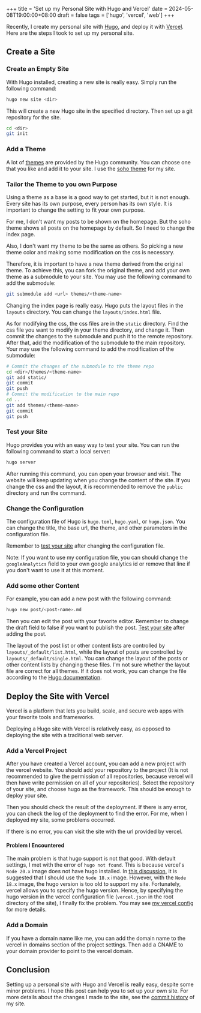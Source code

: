 +++
title = 'Set up my Personal Site with Hugo and Vercel'
date = 2024-05-08T19:00:00+08:00
draft = false
tags = ['hugo', 'vercel', 'web']
+++

Recently, I create my personal site with [Hugo][hugo], and deploy it with [Vercel][vercel]. Here are the steps I took to set up my personal site.

[hugo]: https://gohugo.io/
[vercel]: https://vercel.com/

<!--more-->

## Create a Site

### Create an Empty Site

With Hugo installed, creating a new site is really easy. Simply run the
following command:

```bash
hugo new site <dir>
```

This will create a new Hugo site in the specified directory. Then set up a
git repository for the site.

```bash
cd <dir>
git init
```

### Add a Theme

A lot of [themes][hugo-themes] are provided by the Hugo community. You can
choose one that you like and add it to your site. I use the [soho theme][soho]
for my site.

[hugo-themes]: https://themes.gohugo.io/
[soho]: https://themes.gohugo.io/themes/soho/

### Tailor the Theme to you own Purpose

Using a theme as a base is a good way to get started, but it is not enough.
Every site has its own purpose, every person has its own style. It is
important to change the setting to fit your own purpose.

For me, I don't want my posts to be shown on the homepage. But the soho theme
shows all posts on the homepage by default. So I need to change the index
page.

Also, I don't want my theme to be the same as others. So picking a new theme
color and making some modification on the css is necessary.

Therefore, it is important to have a new theme derived from the original
theme. To achieve this, you can fork the original theme, and add your own
theme as a submodule to your site. You may use the following command to add
the submodule:

```bash
git submodule add <url> themes/<theme-name>
```

Changing the index page is really easy. Hugo puts the layout files in the
`layouts` directory. You can change the `layouts/index.html` file.

As for modifying the css, the css files are in the `static` directory. Find
the css file you want to modify in your theme directory, and change it. Then
commit the changes to the submodule and push it to the remote repository.
After that, add the modification of the submodule to the main repository.
Your may use the following command to add the modification of the submodule:

```bash
# Commit the changes of the submodule to the theme repo
cd <dir>/themes/<theme-name>
git add static/
git commit
git push
# Commit the modification to the main repo
cd ..
git add themes/<theme-name>
git commit
git push
```

### Test your Site

Hugo provides you with an easy way to test your site. You can run the
following command to start a local server:

```bash
hugo server
```

After running this command, you can open your browser and visit. The website
will keep updating when you change the content of the site. If you change
the css and the layout, it is recommended to remove the `public` directory
and run the command.

### Change the Configuration

The configuration file of Hugo is `hugo.toml`, `hugo.yaml`, or `hugo.json`.
You can change the title, the base url, the theme, and other parameters in
the configuration file.

Remember to [test your site](#test-your-site) after changing the
configuration file.

Note: If you want to use my configuration file, you can should change the
`googleAnalytics` field to your own google analytics id or remove that
line if you don't want to use it at this moment.

### Add some other Content

For example, you can add a new post with the following command:

```bash
hugo new post/<post-name>.md
```

Then you can edit the post with your favorite editor. Remember to change the
draft field to false if you want to publish the post.
[Test your site](#test-your-site) after adding the post.

The layout of the post list or other content lists are controlled by
`layouts/_default/list.html`, while the layout of posts are controlled by
`layouts/_default/single.html`. You can change the layout of the posts or
other content lists by changing these files. I'm not sure whether the layout
file are correct for all themes. If it does not work, you can change the
file according to the [Hugo documentation][hugo-list-documentation].

[hugo-list-documentation]: https://gohugo.io/templates/lists/

## Deploy the Site with Vercel

Vercel is a platform that lets you build, scale, and secure web apps with
your favorite tools and frameworks.

Deploying a Hugo site with Vercel is relatively easy, as opposed to
deploying the site with a traditional web server.

### Add a Vercel Project

After you have created a Vercel account, you can add a new project with the
vercel website. You should add your repository to the project (It is not
recommended to give the permission of all repositories, because vercel will
then have write permission on all of your repositories). Select the
repository of your site, and choose hugo as the framework. This should be
enough to deploy your site.

Then you should check the result of the deployment. If there is any error,
you can check the log of the deployment to find the error. For me, when I
deployed my site, some problems occurred.

If there is no error, you can visit the site with the url provided by vercel.

#### Problem I Encountered

The main problem is that hugo support is not that good. With default settings,
I met with the error of `hugo not found`. This is because vercel's `Node 20.x`
image does not have hugo installed. In
[this discussion][discussion-default-hugo-20], it is suggested that I should
use the `Node 18.x` image. However, with the `Node 18.x` image, the hugo
version is too old to support my site. Fortunately, vercel allows you to
specify the hugo version. Hence, by specifying the hugo version in the vercel
configuration file (`vercel.json` in the root directory of the site), I
finally fix the problem. You may see [my vercel config][my-vercel-config]
for more details.

[discussion-default-hugo-20]: https://github.com/orgs/vercel/discussions/6472
[my-vercel-config]: https://github.com/LauYeeYu/homepage/blob/master/vercel.json

### Add a Domain

If you have a domain name like me, you can add the domain name to the vercel in
domains section of the project settings. Then add a CNAME to your domain
provider to point to the vercel domain.

## Conclusion

Setting up a personal site with Hugo and Vercel is really easy, despite some
minor problems. I hope this post can help you to set up your own site. For
more details about the changes I made to the site, see the
[commit history][commit-history] of my site.

[commit-history]: https://github.com/LauYeeYu/homepage/commits/master/

